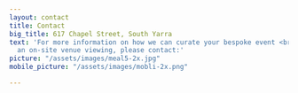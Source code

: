 ```yaml
---
layout: contact
title: Contact
big_title: 617 Chapel Street, South Yarra
text: 'For more information on how we can curate your bespoke event <br> or to arrange
  an on-site venue viewing, please contact:'
picture: "/assets/images/meal5-2x.jpg"
mobile_picture: "/assets/images/mobli-2x.png"

---
```

